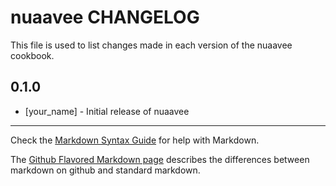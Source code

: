 nuaavee CHANGELOG
=================

This file is used to list changes made in each version of the nuaavee cookbook.

0.1.0
-----
- [your_name] - Initial release of nuaavee

- - -
Check the [Markdown Syntax Guide](http://daringfireball.net/projects/markdown/syntax) for help with Markdown.

The [Github Flavored Markdown page](http://github.github.com/github-flavored-markdown/) describes the differences between markdown on github and standard markdown.
